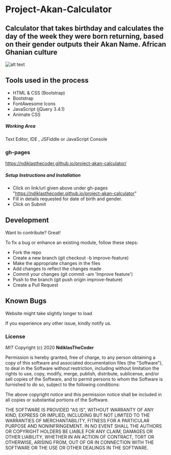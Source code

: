# Project-Akan-Calculator

## Calculator that takes birthday and calculates the day of the week they were born returning, based on their gender outputs their Akan Name. African Ghanian culture 

![alt text](https://github.com/[NdiklasTheCoder]/[project-akan-calculator]/blob/[master]/Project-Akan-Calculator.jpg?raw=true)

## Tools used in the process

- HTML & CSS (Bootstrap)
- Bootstrap
- FontAwesome Icons
- JavaScript (jQuery 3.4.1)
- Animate CSS

##### Working Area

Text Editor, IDE , JSFiddle or JavaScript Console

### gh-pages

https://ndiklasthecoder.github.io/project-akan-calculator/


##### Setup Instructions and Installation

- Click on link/url given above under gh-pages "https://ndiklasthecoder.github.io/project-akan-calculator"
- Fill in details requested for date of birth and gender.
- Click on Submit


## Development

Want to contribute? Great!

To fix a bug or enhance an existing module, follow these steps:
- Fork the repo
- Create a new branch (git checkout -b improve-feature)
- Make the appropriate changes in the files
- Add changes to reflect the changes made
- Commit your changes (git commit -am 'Improve feature')
- Push to the branch (git push origin improve-feature)
- Create a Pull Request


## Known Bugs

Website might take slightly longer to load

If you experience any other issue, kindly notify us. 

### License

*MIT*
Copyright (c) 2020 **NdiklasTheCoder**

Permission is hereby granted, free of charge, to any person obtaining a copy of this software and associated documentation files (the "Software"), to deal in the Software without restriction, including without limitation the rights to use, copy, modify, merge, publish, distribute, sublicense, and/or sell copies of the Software, and to permit persons to whom the Software is furnished to do so, subject to the following conditions:

The above copyright notice and this permission notice shall be included in all copies or substantial portions of the Software.

THE SOFTWARE IS PROVIDED "AS IS", WITHOUT WARRANTY OF ANY KIND, EXPRESS OR IMPLIED, INCLUDING BUT NOT LIMITED TO THE WARRANTIES OF MERCHANTABILITY, FITNESS FOR A PARTICULAR PURPOSE AND NONINFRINGEMENT. IN NO EVENT SHALL THE AUTHORS OR COPYRIGHT HOLDERS BE LIABLE FOR ANY CLAIM, DAMAGES OR OTHER LIABILITY, WHETHER IN AN ACTION OF CONTRACT, TORT OR OTHERWISE, ARISING FROM, OUT OF OR IN CONNECTION WITH THE SOFTWARE OR THE USE OR OTHER DEALINGS IN THE SOFTWARE.

